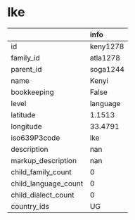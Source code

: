 # lke
|                      | info     |
|:---------------------|:---------|
| id                   | keny1278 |
| family_id            | atla1278 |
| parent_id            | soga1244 |
| name                 | Kenyi    |
| bookkeeping          | False    |
| level                | language |
| latitude             | 1.1513   |
| longitude            | 33.4791  |
| iso639P3code         | lke      |
| description          | nan      |
| markup_description   | nan      |
| child_family_count   | 0        |
| child_language_count | 0        |
| child_dialect_count  | 0        |
| country_ids          | UG       |